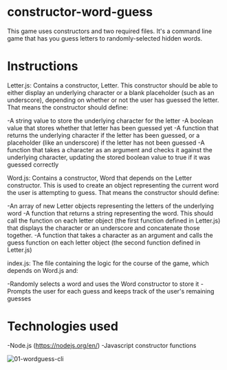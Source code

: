 # constructor-word-guess

This game uses constructors and two required files. It's a command line game that has you guess letters to randomly-selected hidden words.

# Instructions

Letter.js: Contains a constructor, Letter. This constructor should be able to either display an underlying character or a blank placeholder (such as an underscore), depending on whether or not the user has guessed the letter. That means the constructor should define:

-A string value to store the underlying character for the letter
-A boolean value that stores whether that letter has been guessed yet
-A function that returns the underlying character if the letter has been guessed, or a placeholder (like an underscore) if the letter has not been guessed
-A function that takes a character as an argument and checks it against the underlying character, updating the stored boolean value to true if it was guessed correctly

Word.js: Contains a constructor, Word that depends on the Letter constructor. This is used to create an object representing the current word the user is attempting to guess. That means the constructor should define:

-An array of new Letter objects representing the letters of the underlying word
-A function that returns a string representing the word. This should call the function on each letter object (the first function defined in Letter.js) that displays the character or an underscore and concatenate those together.
-A function that takes a character as an argument and calls the guess function on each letter object (the second function defined in Letter.js)

index.js: The file containing the logic for the course of the game, which depends on Word.js and:

-Randomly selects a word and uses the Word constructor to store it
-Prompts the user for each guess and keeps track of the user's remaining guesses

# Technologies used
-Node.js (https://nodejs.org/en/)
-Javascript constructor functions



![01-wordguess-cli](https://user-images.githubusercontent.com/34262469/43048644-d12b911e-8d9f-11e8-852c-85e00a7d051e.gif)

